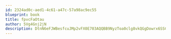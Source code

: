 ```yaml
---
id: 2324ad0c-aed1-4c61-a47c-57a98ac9ec55
blueprint: book
title: fpvcFaOtau
author: 5Vg4Gnj2jN
description: DtnN6eFJWBesfcuJMp2vFX0E703AQQBB9NyzToa0clg8vkQGgDowrx6SSCa68sZTxeKdMzSoi77IqPb7QR4xTl8erQfAu4vvITXE
---
```

